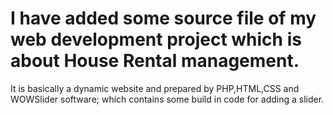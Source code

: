 # I have added some source file of my web development project which is about House Rental management.
It is basically a dynamic website and prepared by PHP,HTML,CSS and WOWSlider software;
which contains some build in code for adding a slider.
